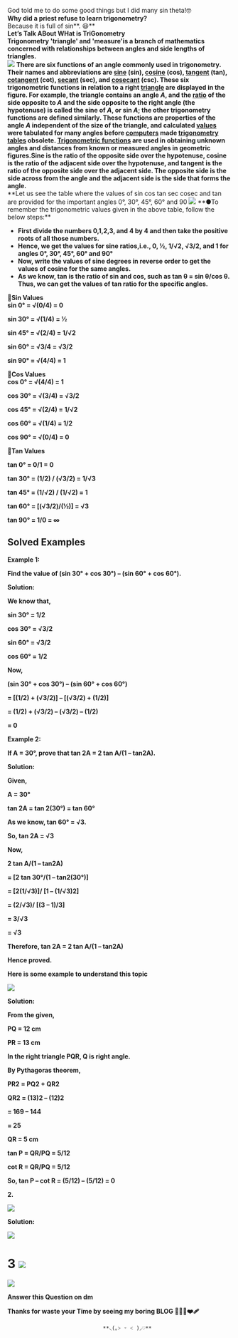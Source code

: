God told me to do some good things but I did many sin theta!🤓\
**Why did a priest refuse to learn trigonometry?**\
Because it is full of sin\*\*. 😆\*\*\
**Let’s Talk ABout WHat is TriGonometry**\
**Trigonometry 'triangle' and 'measure'is a branch of mathematics concerned with relationships between angles and side lengths of triangles.**\
<img src="https://raw.githubusercontent.com/STEAMer-Academy/Steamer-Blogs/refs/heads/main/Math/Geometry/Part%202/Images/Image%201.png" />
**There are six functions of an angle commonly used in trigonometry. Their names and abbreviations are [sine](https://www.britannica.com/science/sine) (sin), [cosine](https://www.britannica.com/science/cosine) (cos), [tangent](https://www.britannica.com/science/tangent-mathematical-function) (tan), [cotangent](https://www.britannica.com/science/cotangent) (cot), [secant](https://www.britannica.com/science/secant) (sec), and [cosecant](https://www.britannica.com/science/cosecant) (csc). These six trigonometric functions in relation to a right [triangle](https://www.britannica.com/science/triangle-mathematics) are displayed in the figure. For example, the triangle contains an angle _A_, and the [ratio](https://www.britannica.com/science/ratio) of the side opposite to _A_ and the side opposite to the right angle (the hypotenuse) is called the sine of _A_, or sin _A_; the other trigonometry functions are defined similarly. These functions are properties of the angle _A_ independent of the size of the triangle, and calculated [values](https://www.britannica.com/dictionary/values) were tabulated for many angles before [computers](https://www.britannica.com/technology/computer) made [trigonometry tables](https://www.britannica.com/science/trigonometry-table) obsolete. [Trigonometric functions](https://www.britannica.com/science/trigonometry/Principles-of-trigonometry#ref12232) are used in obtaining unknown angles and distances from known or measured angles in geometric figures.Sine is the ratio of the opposite side over the hypotenuse, cosine is the ratio of the adjacent side over the hypotenuse, and tangent is the ratio of the opposite side over the adjacent side. The opposite side is the side across from the angle and the adjacent side is the side that forms the angle.**\
\*\*Let us see the table where the values of sin cos tan sec cosec and tan are provided for the important angles 0°, 30°, 45°, 60° and 90 <img src="https://raw.githubusercontent.com/STEAMer-Academy/Steamer-Blogs/refs/heads/main/Math/Geometry/Part%202/Images/Image%202.png" />
\*\*●To remember the trigonometric values given in the above table, follow the below steps:\*\*

- **First divide the numbers 0,1,2,3, and 4 by 4 and then take the positive roots of all those numbers.**
- **Hence, we get the values for sine ratios,i.e., 0, ½, 1/√2, √3/2, and 1 for angles 0°, 30°, 45°, 60° and 90°**
- **Now, write the values of sine degrees in reverse order to get the values of cosine for the same angles.**
- **As we know, tan is the ratio of sin and cos, such as tan θ = sin θ/cos θ. Thus, we can get the values of tan ratio for the specific angles.**

**🔸Sin Values**\
**sin 0° = √(0/4) = 0**

**sin 30° = √(1/4) = ½**

**sin 45° = √(2/4) = 1/√2**

**sin 60° = √3/4 = √3/2**

**sin 90° = √(4/4) = 1**

**🔸Cos Values**\
**cos 0° = √(4/4) = 1**

**cos 30° = √(3/4) = √3/2**

**cos 45° = √(2/4) = 1/√2**

**cos 60° = √(1/4) = 1/2**

**cos 90° = √(0/4) = 0**

**🔸Tan Values**

**tan 0° = 0/1 = 0**

**tan 30° = (1/2) / (√3/2) = 1/√3**

**tan 45° = (1/√2) / (1/√2) = 1**

**tan 60° = \[(√3/2)/(½)\] = √3**

**tan 90° = 1/0 = ∞**

## Solved Examples

**Example 1:**

**Find the value of (sin 30° + cos 30°) – (sin 60° + cos 60°).**

**Solution:**

**We know that,**

**sin 30° = 1/2**

**cos 30° = √3/2**

**sin 60° = √3/2**

**cos 60° = 1/2**

**Now,**

**(sin 30° + cos 30°) – (sin 60° + cos 60°)**

**= \[(1/2) + (√3/2)\] – \[(√3/2) + (1/2)\]**

**= (1/2) + (√3/2) – (√3/2) – (1/2)**

**= 0**

**Example 2:**

**If A = 30°, prove that tan 2A = 2 tan A/(1 – tan2A).**

**Solution:**

**Given,**

**A = 30°**

**tan 2A = tan 2(30°) = tan 60°**

**As we know, tan 60° = √3.**

**So, tan 2A = √3**

**Now,**

**2 tan A/(1 – tan2A)**

**= \[2 tan 30°/(1 – tan2(30°)\]**

**= \[2(1/√3)\]/ \[1 – (1/√3)2\]**

**= (2/√3)/ \[(3 – 1)/3\]**

**= 3/√3**

**= √3**

**Therefore, tan 2A = 2 tan A/(1 – tan2A)**

**Hence proved.**

**Here is some example to understand this topic**

<img src="https://raw.githubusercontent.com/STEAMer-Academy/Steamer-Blogs/refs/heads/main/Math/Geometry/Part%202/Images/Image%203.png" />

**Solution:**

**From the given,**

**PQ = 12 cm**

**PR = 13 cm**

**In the right triangle PQR, Q is right angle.**

**By Pythagoras theorem,**

**PR2 = PQ2 + QR2**

**QR2 = (13)2 – (12)2**

**= 169 – 144**

**= 25**

**QR = 5 cm**

**tan P = QR/PQ = 5/12**

**cot R = QR/PQ = 5/12**

**So, tan P – cot R = (5/12) – (5/12) = 0**

**2.**

<img src="https://raw.githubusercontent.com/STEAMer-Academy/Steamer-Blogs/refs/heads/main/Math/Geometry/Part%202/Images/Image%204.png" />

**Solution:**

<img src="https://raw.githubusercontent.com/STEAMer-Academy/Steamer-Blogs/refs/heads/main/Math/Geometry/Part%202/Images/Image%205.png" />

# 3 <img src="https://raw.githubusercontent.com/STEAMer-Academy/Steamer-Blogs/refs/heads/main/Math/Geometry/Part%202/Images/Image%206.png" />

<img src="https://raw.githubusercontent.com/STEAMer-Academy/Steamer-Blogs/refs/heads/main/Math/Geometry/Part%202/Images/Image%207.png" />

**Answer this Question on dm**

**Thanks for waste your Time by seeing my boring BLOG 🫶🏻🥹❤️‍🩹**

```
                              **⸜(｡˃ ᵕ ˂ )⸝♡**
```
